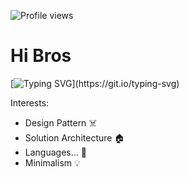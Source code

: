 ![Profile views](https://komarev.com/ghpvc/?username=kernel-dang)

# Hi Bros

[![Typing SVG](https://readme-typing-svg.herokuapp.com?font=Fira+Code&pause=1000&width=435&lines=I'm+KernelD%2C+a+handsome+guy+from+Vietnam...)](https://git.io/typing-svg)


Interests:

- Design Pattern ☠️
- Solution Architecture 🏠
- Languages... 💃
- Minimalism 💡
